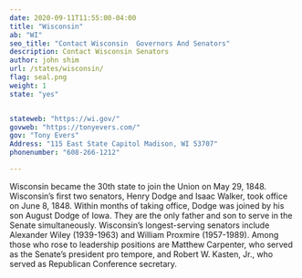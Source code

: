 ```yaml
---
date: 2020-09-11T11:55:00-04:00
title: "Wisconsin"
ab: "WI"
seo_title: "Contact Wisconsin  Governors And Senators"
description: Contact Wisconsin Senators
author: john shim
url: /states/wisconsin/
flag: seal.png
weight: 1
state: "yes"


stateweb: "https://wi.gov/"
govweb: "https://tonyevers.com/"
gov: "Tony Evers"
Address: "115 East State Capitol Madison, WI 53707"
phonenumber: "608-266-1212"

---
```


Wisconsin became the 30th state to join the Union on May 29, 1848. Wisconsin’s first two senators, Henry Dodge and Isaac Walker, took office on June 8, 1848. Within months of taking office, Dodge was joined by his son August Dodge of Iowa. They are the only father and son to serve in the Senate simultaneously. Wisconsin’s longest-serving senators include Alexander Wiley (1939-1963) and William Proxmire (1957-1989). Among those who rose to leadership positions are Matthew Carpenter, who served as the Senate’s president pro tempore, and Robert W. Kasten, Jr., who served as Republican Conference secretary.